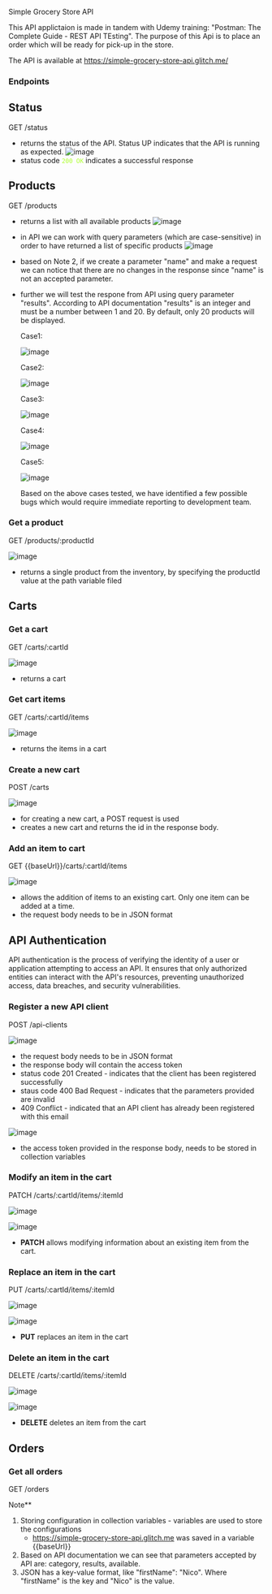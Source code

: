 Simple Grocery Store API

This API applictaion is made in tandem with Udemy training: "Postman: The Complete Guide - REST API TEsting".
The purpose of this Api is to place an order which will be ready for pick-up in the store.

The API is available at https://simple-grocery-store-api.glitch.me/

### Endpoints

## **Status**

GET /status
  -  returns the status of the API. Status UP indicates that the API is running as expected.
    ![image](https://github.com/user-attachments/assets/e4771fc2-a09f-4d37-b397-dd9e45c3d230)
  - status code <code style="color : greenyellow">200 OK</code> indicates a successful response
  

## **Products**

 GET /products
 
   -  returns a list with all available products
    ![image](https://github.com/user-attachments/assets/c5bb32ac-39b5-4614-b96b-395f1c079518)
  - in API we can work with query parameters (which are case-sensitive) in order to have returned a list of specific products
    ![image](https://github.com/user-attachments/assets/610087f5-031a-46e4-bdd4-5c399d76e52e)
  - based on Note 2, if we create a parameter "name" and make a request we can notice that there are no changes in the response since "name" is not an accepted parameter.
  - further we will test the respone from API using query parameter "results". According to API documentation "results" is an integer and must be a number between 1 and 20. By default, only 20 products will be displayed.
    
    Case1:
    
    ![image](https://github.com/user-attachments/assets/58b3a2ef-ba91-4c22-9a9b-fe694cc61fdd)
    
    Case2:

    ![image](https://github.com/user-attachments/assets/a495e4aa-6808-41e3-a28a-58a990290898)
    
    Case3:
    
    ![image](https://github.com/user-attachments/assets/0b3aed32-5711-4705-a6ea-73d548f0f151)
    
    Case4:
    
    ![image](https://github.com/user-attachments/assets/24254653-263f-4314-9464-dbdac1ca37d5)
    
    Case5:
    
    ![image](https://github.com/user-attachments/assets/c50a53b0-c249-4706-825e-6738cd9e3375)
    
    Based on the above cases tested, we have identified a few possible bugs which would require immediate reporting to development team. 

### Get a product

GET /products/:productId

![image](https://github.com/user-attachments/assets/4fcb4256-99c6-4744-89bc-38f13fc40007)

  - returns a single product from the inventory, by specifying the productId value at the path variable filed

## **Carts**

### Get a cart

GET /carts/:cartId

![image](https://github.com/user-attachments/assets/dc2e072c-5bca-4cf8-a0bb-cea6eb530e4d)

  - returns a cart

### Get cart items

GET /carts/:cartId/items

![image](https://github.com/user-attachments/assets/4fd18ee7-1dcb-40d8-8bc1-4737ba893965)

  - returns the items in a cart

### Create a new cart

POST /carts

![image](https://github.com/user-attachments/assets/2af32cee-11bd-47da-874d-3fb37bf15d1f)

  - for creating a new cart, a POST request is used
  - creates a new cart and returns the id in the response body.

### Add an item to cart

GET {{baseUrl}}/carts/:cartId/items

![image](https://github.com/user-attachments/assets/65d62920-93ec-4aab-9d94-34c5ee465889)

  - allows the addition of items to an existing cart. Only one item can be added at a time.
  - the request body needs to be in JSON format


## API Authentication

API authentication is the process of verifying the identity of a user or application attempting to access an API. It ensures that only authorized entities can interact with the API's resources, preventing unauthorized access, data breaches, and security vulnerabilities. 


### Register a new API client

POST /api-clients

![image](https://github.com/user-attachments/assets/4133f084-f641-4cc5-932b-fa2345555a48)


  - the request body needs to be in JSON format
  - the response body will contain the access token 
  - status code 201 Created - indicates that the client has been registered successfully
  - staus code 400 Bad Request - indicates that the parameters provided are invalid
  - 409 Conflict - indicated that an API client has already been registered with this email

    
![image](https://github.com/user-attachments/assets/c3db1641-d575-4966-9692-af4f8696b9f6)


  - the access token provided in the response body, needs to be stored in collection variables

### Modify an item in the cart

PATCH /carts/:cartId/items/:itemId

![image](https://github.com/user-attachments/assets/2048b2cd-6a9e-4fd9-9567-e4a520283ae1)


![image](https://github.com/user-attachments/assets/c3691b21-a621-46b8-a77a-e3a0ce929d74)

  - **PATCH** allows modifying information about an existing item from the cart.
    


### Replace an item in the cart 

PUT /carts/:cartId/items/:itemId


![image](https://github.com/user-attachments/assets/0e17bc38-7865-4239-b0a7-56920033d2b0)


![image](https://github.com/user-attachments/assets/acaa8282-20aa-4bdc-9527-5ce9ddb583f8)


  - **PUT** replaces an item in the cart
    
### Delete an item in the cart

DELETE /carts/:cartId/items/:itemId


![image](https://github.com/user-attachments/assets/5caf57df-680e-4a22-9d1d-0691385fdea1)


![image](https://github.com/user-attachments/assets/78d82c30-83fb-4222-9a70-8d0d4babc129)

  - **DELETE** deletes an item from the cart

    
## **Orders**
### Get all orders

GET /orders




  Note**
1. Storing configuration in collection variables - variables are used to store the configurations
     - https://simple-grocery-store-api.glitch.me was saved in a variable {{baseUrl}}
2. Based on API documentation we can see that parameters accepted by API are: category, results, available.
3. JSON has a key-value format, like "firstName": "Nico". Where "firstName" is the key and "Nico" is the value. 
